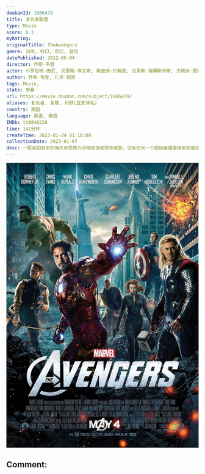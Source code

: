 ```yaml
---
doubanId: 1866479
title: 复仇者联盟
type: Movie
score: 8.3
myRating: 
originalTitle: TheAvengers
genre: 动作, 科幻, 奇幻, 冒险
datePublished: 2012-05-04
director: 乔斯·韦登
actor: 小罗伯特·唐尼, 克里斯·埃文斯, 斯嘉丽·约翰逊, 克里斯·海姆斯沃斯, 杰瑞米·雷纳, 马克·鲁弗洛, 塞缪尔·杰克逊, 汤姆·希德勒斯顿, 斯特兰·斯卡斯加德, 寇碧·史莫德斯, 克拉克·格雷格, 保罗·贝坦尼, 格温妮斯·帕特洛, 斯坦·李, 哈利·戴恩·斯坦通, 季冠霖, 杰兹·斯科利莫夫斯基, 艾什莉·约翰逊, 沃伦·科尔, 珍妮·艾加特, 安维尔·乔卡亚, 埃里克斯·德尼索夫, 鲍沃斯·布斯, 张磊, 卢·弗里基诺, 陆建艺, 马克斯米利亚诺·赫尔南德斯, 吉莉安·莫格斯, 罗密·罗斯蒙特, 蒂娜·本科, 杰西·加西亚, 罗伯特·克洛赫赛, 沃特尔·派瑞兹, 肯尼斯·提加尔, 达米恩·波蒂埃, 米拉罕·凯尔·辛格, 金永钢, 杰夫·沃尔夫, 詹姆斯·埃克豪斯, 布兰登·马修·莱恩, 阿瑟·达尔比尼扬, 卡德罗莎·奥娜·卡罗尔
author: 乔斯·韦登, 扎克·佩恩
tags: Movie, 
state: 想看
url: https://movie.douban.com/subject/1866479/
aliases: 复仇者, 复联, 妇联(豆友译名)
country: 美国
language: 英语, 俄语
IMDb: tt0848228
time: 142分钟
createTime: 2023-01-24 01:16:00
collectionDate: 2023-01-07
desc: 一股突如其来的强大邪恶势力对地球造成致命威胁，没有任何一个超级英雄能够单独抵挡。长期致力于保护全球安危的神盾局（SHIELD）感到措手不及，其指挥官“独眼侠”尼克·弗瑞（塞缪尔·杰克逊Samuel...
---
```


![image](assets/p1469137689.jpg)

Comment: 
---

